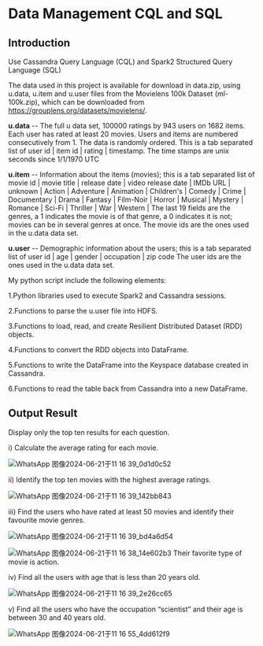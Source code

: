 # Data Management CQL and SQL
## Introduction
Use Cassandra Query Language (CQL) and Spark2 Structured Query Language (SQL)

The data used in this project is available for download in data.zip, using u.data, u.item and u.user files from the Movielens 100k Dataset (ml-100k.zip), which can be downloaded from https://grouplens.org/datasets/movielens/.

**u.data**    -- The full u data set, 100000 ratings by 943 users on 1682 items.
              Each user has rated at least 20 movies.  Users and items are
              numbered consecutively from 1.  The data is randomly
              ordered. This is a tab separated list of 
	         user id | item id | rating | timestamp. 
              The time stamps are unix seconds since 1/1/1970 UTC   

**u.item**     -- Information about the items (movies); this is a tab separated
              list of
              movie id | movie title | release date | video release date |
              IMDb URL | unknown | Action | Adventure | Animation |
              Children's | Comedy | Crime | Documentary | Drama | Fantasy |
              Film-Noir | Horror | Musical | Mystery | Romance | Sci-Fi |
              Thriller | War | Western |
              The last 19 fields are the genres, a 1 indicates the movie
              is of that genre, a 0 indicates it is not; movies can be in
              several genres at once.
              The movie ids are the ones used in the u.data data set.

**u.user**     -- Demographic information about the users; this is a tab
              separated list of
              user id | age | gender | occupation | zip code
              The user ids are the ones used in the u.data data set.

My python script include the following elements:

1.Python libraries used to execute Spark2 and Cassandra sessions.

2.Functions to parse the u.user file into HDFS.

3.Functions to load, read, and create Resilient Distributed Dataset (RDD) objects.

4.Functions to convert the RDD objects into DataFrame.

5.Functions to write the DataFrame into the Keyspace database created in Cassandra.

6.Functions to read the table back from Cassandra into a new DataFrame.

## Output Result
Display only the top ten results for each question.

i) Calculate the average rating for each movie.

![WhatsApp 图像2024-06-21于11 16 39_0d1d0c52](https://github.com/PanLuochuan/Data-Management-CQL-and-SQL/assets/152348928/885bcf06-d61c-4197-b5b3-956437fda762)

ii) Identify the top ten movies with the highest average ratings.

![WhatsApp 图像2024-06-21于11 16 39_142bb843](https://github.com/PanLuochuan/Data-Management-CQL-and-SQL/assets/152348928/1bbd437f-e9f1-4340-8134-8121fe2dff5b)

iii) Find the users who have rated at least 50 movies and identify their favourite movie genres.

![WhatsApp 图像2024-06-21于11 16 39_bd4a6d54](https://github.com/PanLuochuan/Data-Management-CQL-and-SQL/assets/152348928/054c4f53-3cb0-48db-8393-0b8b44922b86)

![WhatsApp 图像2024-06-21于11 16 38_14e602b3](https://github.com/PanLuochuan/Data-Management-CQL-and-SQL/assets/152348928/735acb0a-c777-4245-a57c-d349b0feb95d)
Their favorite type of movie is action.

iv) Find all the users with age that is less than 20 years old.

![WhatsApp 图像2024-06-21于11 16 39_2e26cc65](https://github.com/PanLuochuan/Data-Management-CQL-and-SQL/assets/152348928/9cbd5bd5-87e0-4dde-aa63-a638a24bbd42)

v) Find all the users who have the occupation “scientist” and their age is between 30 and 40 years old.

![WhatsApp 图像2024-06-21于11 16 55_4dd612f9](https://github.com/PanLuochuan/Data-Management-CQL-and-SQL/assets/152348928/5e106162-6666-43c0-bbed-2e64a6959001)
